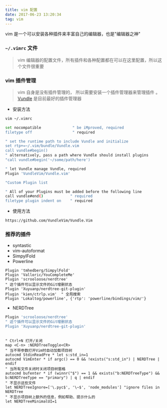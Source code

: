 ```yaml
---
title: vim 配置
date: 2017-06-23 13:20:34
tag: vim
---
```


vim 是一个可以安装各种插件来丰富自己的编辑器，也是"编辑器之神"

<!-- more -->

### `~/.vimrc` 文件
> vim 编辑器的配置文件，所有插件和各种配置都在可以在这里配置，所以这个文件很重要


### vim 插件管理
> vim 自身是没有插件管理的， 所以需要安装一个插件管理器来管理插件 。[Vundle](http://github.com/VundleVim/Vundle.Vim) 是目前最好的插件管理器


* 安装方法

```bash
vim ~/.vimrc

set nocompatible              " be iMproved, required
filetype off                  " required

" set the runtime path to include Vundle and initialize
set rtp+=~/.vim/bundle/Vundle.vim
call vundle#begin()
" alternatively, pass a path where Vundle should install plugins
"call vundle#begin('~/some/path/here')

" let Vundle manage Vundle, required
Plugin 'VundleVim/Vundle.vim'

"Custom Plugin list

" All of your Plugins must be added before the following line
call vundle#end()            " required
filetype plugin indent on    " required

```

* 使用方法
```bash
https://github.com/VundleVim/Vundle.Vim
```

### 推荐的插件
* syntastic
* vim-autoformat
* SimpylFold
* Powerline

```vimrc
Plugin 'tmhedberg/SimpylFold'
Plugin 'Valloric/YouCompleteMe'
Plugin 'scrooloose/nerdtree'
" 这个插件可以显示文件的Git增删状态
Plugin 'Xuyuanp/nerdtree-git-plugin'
Plugin 'kien/ctrlp.vim'  " 全局搜索
Plugin 'Lokaltog/powerline', {'rtp': 'powerline/bindings/vim/'}
```

* NERDTree
```bash
Plugin 'scrooloose/nerdtree'
" 这个插件可以显示文件的Git增删状态
Plugin 'Xuyuanp/nerdtree-git-plugin'
```

```vimrc

" Ctrl+N 打开/关闭
map <C-n> :NERDTreeToggle<CR>
" 当不带参数打开Vim时自动加载项目树
autocmd StdinReadPre * let s:std_in=1
autocmd VimEnter * if argc() == 0 && !exists("s:std_in") | NERDTree | endif
" 当所有文件关闭时关闭项目树窗格
autocmd bufenter * if (winnr("$") == 1 && exists("b:NERDTreeType") && b:NERDTreeType == "primary") | q | endif
" 不显示这些文件
let NERDTreeIgnore=['\.pyc$', '\~$', 'node_modules'] "ignore files in NERDTree
" 不显示项目树上额外的信息，例如帮助、提示什么的
let NERDTreeMinimalUI=1

```
